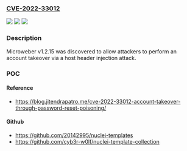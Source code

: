 ### [CVE-2022-33012](https://cve.mitre.org/cgi-bin/cvename.cgi?name=CVE-2022-33012)
![](https://img.shields.io/static/v1?label=Product&message=n%2Fa&color=blue)
![](https://img.shields.io/static/v1?label=Version&message=n%2Fa&color=blue)
![](https://img.shields.io/static/v1?label=Vulnerability&message=n%2Fa&color=brighgreen)

### Description

Microweber v1.2.15 was discovered to allow attackers to perform an account takeover via a host header injection attack.

### POC

#### Reference
- https://blog.jitendrapatro.me/cve-2022-33012-account-takeover-through-password-reset-poisoning/

#### Github
- https://github.com/20142995/nuclei-templates
- https://github.com/cyb3r-w0lf/nuclei-template-collection

